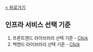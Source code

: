 [< 뒤로가기](../README.md)

## 인프라 서비스 선택 기준

1. 프론트엔드 라이브러리 선택 기준 - [Click](./frontend/README.md)
2. 백엔드 라이브러리 선택 기준 - [Click](./backend/README.md)